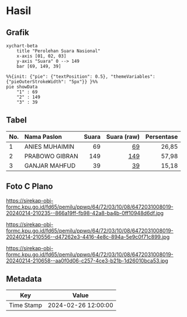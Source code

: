 # Hasil

## Grafik

```mermaid
xychart-beta
    title "Perolehan Suara Nasional"
    x-axis [01, 02, 03]
    y-axis "Suara" 0 --> 149
    bar [69, 149, 39]
```

```mermaid
%%{init: {"pie": {"textPosition": 0.5}, "themeVariables": {"pieOuterStrokeWidth": "5px"}} }%%
pie showData
    "1" : 69
    "2" : 149
    "3" : 39
```

## Tabel

| No. | Nama Paslon    | Suara | Suara (raw) | Persentase |
|:--- |:-------------- | -----:| -----------:| ----------:|
| 1   | ANIES MUHAIMIN | 69    | [69][p-1]   | 26,85      |
| 2   | PRABOWO GIBRAN | 149   | [149][p-2]  | 57,98      |
| 3   | GANJAR MAHFUD  | 39    | [39][p-3]   | 15,18      |


[p-1]: https://github.com/gigit-pemilu/pemilu-2024/blob/main/pilpres/hitung-suara/sub/64-kalimantan-timur/sub/72-kota-samarinda/sub/03-samarinda-ulu/sub/1008-gunung-kelua/sub/019-tps/sub/paslon-1.txt
[p-2]: https://github.com/gigit-pemilu/pemilu-2024/blob/main/pilpres/hitung-suara/sub/64-kalimantan-timur/sub/72-kota-samarinda/sub/03-samarinda-ulu/sub/1008-gunung-kelua/sub/019-tps/sub/paslon-2.txt
[p-3]: https://github.com/gigit-pemilu/pemilu-2024/blob/main/pilpres/hitung-suara/sub/64-kalimantan-timur/sub/72-kota-samarinda/sub/03-samarinda-ulu/sub/1008-gunung-kelua/sub/019-tps/sub/paslon-3.txt

## Foto C Plano

https://sirekap-obj-formc.kpu.go.id/fd65/pemilu/ppwp/64/72/03/10/08/6472031008019-20240214-210235--866a19ff-fb98-42a8-ba4b-0ff10948d6df.jpg

https://sirekap-obj-formc.kpu.go.id/fd65/pemilu/ppwp/64/72/03/10/08/6472031008019-20240214-210556--d47262e3-4416-4e8c-894a-5e9c0f71c899.jpg

https://sirekap-obj-formc.kpu.go.id/fd65/pemilu/ppwp/64/72/03/10/08/6472031008019-20240214-210658--aa0f0d06-c257-4ce3-b21b-1d26010bca53.jpg


## Metadata

| Key        | Value               |
| ---------- | ------------------- |
| Time Stamp | 2024-02-26 12:00:00 |



